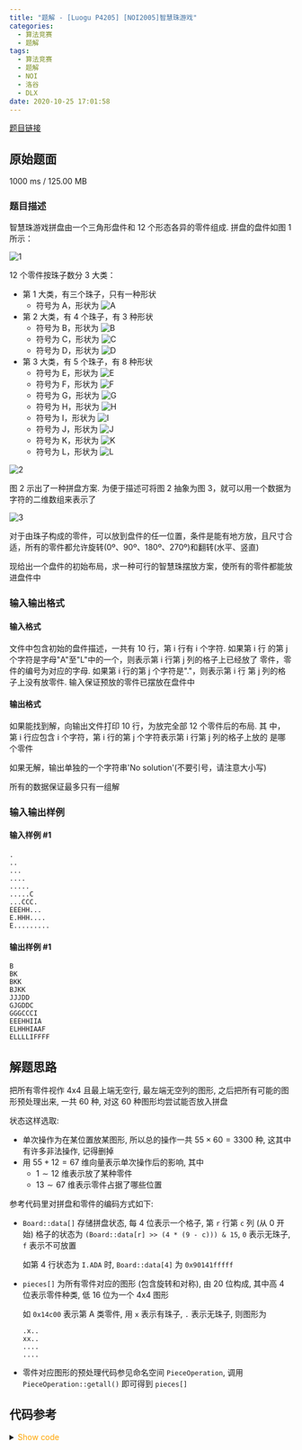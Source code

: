 ```yaml
---
title: "题解 - [Luogu P4205] [NOI2005]智慧珠游戏"
categories:
  - 算法竞赛
  - 题解
tags:
  - 算法竞赛
  - 题解
  - NOI
  - 洛谷
  - DLX
date: 2020-10-25 17:01:58
---
```


[题目链接](https://www.luogu.com.cn/problem/P4205)

<!-- more -->

## 原始题面

1000 ms / 125.00 MB

### 题目描述

智慧珠游戏拼盘由一个三角形盘件和 12 个形态各异的零件组成. 拼盘的盘件如图 1 所示：

![1](1.png)

12 个零件按珠子数分 3 大类：

- 第 1 大类，有三个珠子，只有一种形状
  - 符号为 A，形状为 ![A](A.png)
- 第 2 大类，有 4 个珠子，有 3 种形状
  - 符号为 B，形状为 ![B](B.png)
  - 符号为 C，形状为 ![C](C.png)
  - 符号为 D，形状为 ![D](D.png)
- 第 3 大类，有 5 个珠子，有 8 种形状
  - 符号为 E，形状为 ![E](E.png)
  - 符号为 F，形状为 ![F](F.png)
  - 符号为 G，形状为 ![G](G.png)
  - 符号为 H，形状为 ![H](H.png)
  - 符号为 I，形状为 ![I](I.png)
  - 符号为 J，形状为 ![J](J.png)
  - 符号为 K，形状为 ![K](K.png)
  - 符号为 L，形状为 ![L](L.png)

![2](2.png)

图 2 示出了一种拼盘方案. 为便于描述可将图 2 抽象为图 3，就可以用一个数据为字符的二维数组来表示了

![3](3.png)

对于由珠子构成的零件，可以放到盘件的任一位置，条件是能有地方放，且尺寸合适，所有的零件都允许旋转(0º、90º、180º、270º)和翻转(水平、竖直)

现给出一个盘件的初始布局，求一种可行的智慧珠摆放方案，使所有的零件都能放进盘件中

### 输入输出格式

#### 输入格式

文件中包含初始的盘件描述，一共有 10 行，第 i 行有 i 个字符. 如果第 i 行 的第 j 个字符是字母"A"至"L"中的一个，则表示第 i 行第 j 列的格子上已经放了 零件，零件的编号为对应的字母. 如果第 i 行的第 j 个字符是"."，则表示第 i 行 第 j 列的格子上没有放零件. 输入保证预放的零件已摆放在盘件中

#### 输出格式

如果能找到解，向输出文件打印 10 行，为放完全部 12 个零件后的布局. 其 中，第 i 行应包含 i 个字符，第 i 行的第 j 个字符表示第 i 行第 j 列的格子上放的 是哪个零件

如果无解，输出单独的一个字符串'No solution'(不要引号，请注意大小写)

所有的数据保证最多只有一组解

### 输入输出样例

#### 输入样例 #1

```input1
.
..
...
....
.....
.....C
...CCC.
EEEHH...
E.HHH....
E.........
```

#### 输出样例 #1

```output1
B
BK
BKK
BJKK
JJJDD
GJGDDC
GGGCCCI
EEEHHIIA
ELHHHIAAF
ELLLLIFFFF
```

## 解题思路

把所有零件视作 4x4 且最上端无空行, 最左端无空列的图形, 之后把所有可能的图形预处理出来, 一共 60 种, 对这 60 种图形均尝试能否放入拼盘

状态这样选取:

- 单次操作为在某位置放某图形, 所以总的操作一共 $55\times 60=3300$ 种, 这其中有许多非法操作, 记得删掉
- 用 $55+12=67$ 维向量表示单次操作后的影响, 其中
  - $1\sim 12$ 维表示放了某种零件
  - $13\sim 67$ 维表示零件占据了哪些位置

参考代码里对拼盘和零件的编码方式如下:

- `Board::data[]` 存储拼盘状态, 每 4 位表示一个格子, 第 `r` 行第 `c` 列 (从 0 开始) 格子的状态为 `(Board::data[r] >> (4 * (9 - c))) & 15`, `0` 表示无珠子, `f` 表示不可放置

  如第 4 行状态为 `I.ADA` 时, `Board::data[4]` 为 `0x90141fffff`

- `pieces[]` 为所有零件对应的图形 (包含旋转和对称), 由 20 位构成, 其中高 4 位表示零件种类, 低 16 位为一个 4x4 图形

  如 `0x14c00` 表示第 A 类零件, 用 `x` 表示有珠子, `.` 表示无珠子, 则图形为

  ```plaintext
  .x..
  xx..
  ....
  ....
  ```

- 零件对应图形的预处理代码参见命名空间 `PieceOperation`, 调用 `PieceOperation::getall()` 即可得到 `pieces[]`

## 代码参考

<details>
<summary><font color='orange'>Show code</font></summary>

{% icodeweb cpa_cpp title:Luogu_P4205 Luogu/P4205/0.cpp %}

</details>
